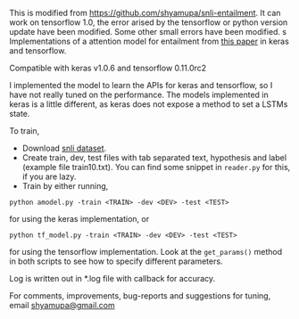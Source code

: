 This is modified from https://github.com/shyamupa/snli-entailment. 
It can work on tensorflow 1.0, the error arised by the tensorflow or python version update have been modified.
Some other small errors have been modified.
s
Implementations of a attention model for entailment from [this paper](http://arxiv.org/abs/1509.06664) in keras and tensorflow.

Compatible with keras v1.0.6 and tensorflow 0.11.0rc2

I implemented the model to learn the APIs for keras and tensorflow, so I have not really tuned on the performance. The models implemented in keras is a little different, as keras does not expose a method to set a LSTMs state.

To train,

* Download [snli dataset](http://nlp.stanford.edu/projects/snli/).
* Create train, dev, test files with tab separated text, hypothesis and label (example file train10.txt). You can find some snippet in `reader.py` for this, if you are lazy.
* Train by either running,

```
python amodel.py -train <TRAIN> -dev <DEV> -test <TEST>
```
for using the keras implementation, or 
```
python tf_model.py -train <TRAIN> -dev <DEV> -test <TEST>
```
for using the tensorflow implementation. Look at the `get_params()` method in both scripts to see how to specify different parameters.


Log is written out in *.log file with callback for accuracy.

For comments, improvements, bug-reports and suggestions for tuning, email shyamupa@gmail.com

